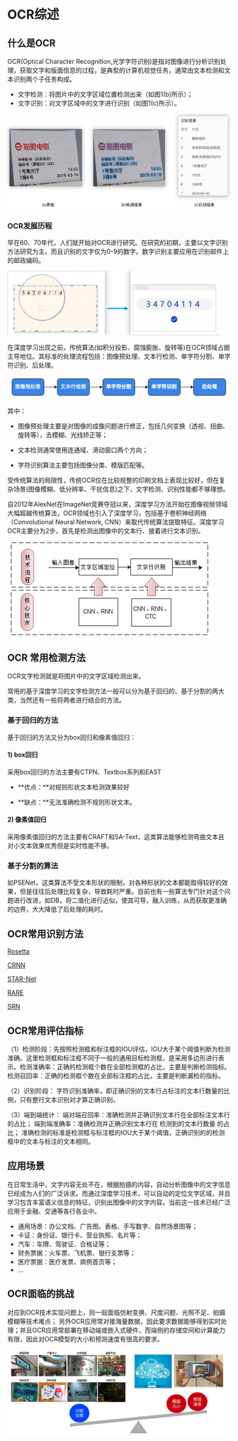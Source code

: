 # OCR综述

## 什么是OCR

OCR(Optical Character Recognition,光学字符识别)是指对图像进行分析识别处理，获取文字和版面信息的过程，是典型的计算机视觉任务，通常由文本检测和文本识别两个子任务构成。

* 文字检测：将图片中的文字区域位置检测出来（如图1(b)所示）；
* 文字识别：对文字区域中的文字进行识别（如图1(c)所示）。

![](../../../images/computer_vision/OCR/1.png)

### OCR发展历程

早在60、70年代，人们就开始对OCR进行研究。在研究的初期，主要以文字识别方法研究为主，而且识别的文字仅为0-9的数字。数字识别主要应用在识别邮件上的邮政编码。

![](../../../images/computer_vision/OCR/ocr_email.png)


在深度学习出现之前，传统算法(如积分投影、腐蚀膨胀、旋转等)在OCR领域占据主导地位。其标准的处理流程包括：图像预处理、文本行检测、单字符分割、单字符识别、后处理。

![](../../../images/computer_vision/OCR/ocr_trans.png)


其中：

* 图像预处理主要是对图像的成像问题进行修正，包括几何变换（透视、扭曲、旋转等），去模糊、光线矫正等；

* 文本检测通常使用连通域、滑动窗口两个方向；

* 字符识别算法主要包括图像分类、模版匹配等。

受传统算法的局限性，传统OCR仅在比较规整的印刷文档上表现比较好，但在复杂场景(图像模糊、低分辨率、干扰信息)之下，文字检测、识别性能都不够理想。

自2012年AlexNet在ImageNet竞赛夺冠以来，深度学习方法开始在图像视频领域大幅超越传统算法，OCR领域也引入了深度学习，包括基于卷积神经网络（Convolutional Neural Network, CNN）来取代传统算法提取特征。深度学习OCR主要分为2步，首先是检测出图像中的文本行、接着进行文本识别。

![](../../../images/computer_vision/OCR/ocr_dl.png)

## OCR 常用检测方法

OCR文字检测就是将图片中的文字区域检测出来。

常用的基于深度学习的文字检测方法一般可以分为基于回归的、基于分割的两大类，当然还有一些将两者进行结合的方法。

###  基于回归的方法

基于回归的方法又分为box回归和像素值回归：

#### 1) box回归

采用box回归的方法主要有CTPN、Textbox系列和EAST

* **优点：**对规则形状文本检测效果较好

* **缺点：**无法准确检测不规则形状文本。

#### 2) 像素值回归

采用像素值回归的方法主要有CRAFT和SA-Text，这类算法能够检测弯曲文本且对小文本效果优秀但是实时性能不够。	

### 基于分割的算法

如PSENet，这类算法不受文本形状的限制，对各种形状的文本都能取得较好的效果，但是往往后处理比较复杂，导致耗时严重。目前也有一些算法专门针对这个问题进行改进，如DB，将二值化进行近似，使其可导，融入训练，从而获取更准确的边界，大大降低了后处理的耗时。

## OCR常用识别方法

[Rosetta](https://arxiv.org/abs/1910.05085)

[CRNN](https://arxiv.org/abs/1507.05717)

[STAR-Net](http://www.bmva.org/bmvc/2016/papers/paper043/index.html)

[RARE](https://arxiv.org/abs/1603.03915v1)

[SRN](https://arxiv.org/abs/2003.12294)

## OCR常用评估指标

（1）检测阶段：先按照检测框和标注框的IOU评估，IOU大于某个阈值判断为检测准确。这里检测框和标注框不同于一般的通用目标检测框，是采用多边形进行表示。检测准确率：正确的检测框个数在全部检测框的占比，主要是判断检测指标。检测召回率：正确的检测框个数在全部标注框的占比，主要是判断漏检的指标。

（2）识别阶段： 字符识别准确率，即正确识别的文本行占标注的文本行数量的比例，只有整行文本识别对才算正确识别。

（3）端到端统计： 端对端召回率：准确检测并正确识别文本行在全部标注文本行的占比； 端到端准确率：准确检测并正确识别文本行在 检测到的文本行数量 的占比； 准确检测的标准是检测框与标注框的IOU大于某个阈值，正确识别的的检测框中的文本与标注的文本相同。

## 应用场景

在日常生活中，文字内容无处不在，根据拍摄的内容，自动分析图像中的文字信息已经成为人们的广泛诉求。而通过深度学习技术，可以自动的定位文字区域，并且学习包含丰富语义信息的特征，识别出图像中的文字内容。当前这一技术已经广泛应用于金融、交通等各行各业中。

* 通用场景：办公文档、广告图、表格、手写数字、自然场景图等；
* 卡证：身份证、银行卡、营业执照、名片等；
* 汽车：车牌、驾驶证、合格证等；
* 财务票据：火车票、飞机票、银行支票等；
* 医疗票据：医疗发票、病例首页等；
* ...

## OCR面临的挑战

对应到OCR技术实现问题上，则一般面临仿射变换、尺度问题、光照不足、拍摄模糊等技术难点； 另外OCR应用常对接海量数据，因此要求数据能够得到实时处理；并且OCR应用常部署在移动端或嵌入式硬件，而端侧的存储空间和计算能力有限，因此对OCR模型的大小和预测速度有很高的要求。

![](../../../images/computer_vision/OCR/ocr_diffi.png)



